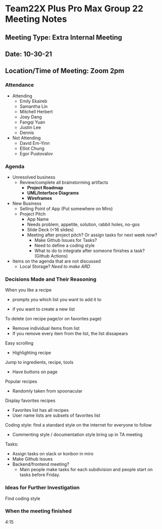 # Team22X Plus Pro Max Group 22 Meeting Notes

## Meeting Type: Extra Internal Meeting

## Date: 10-30-21

## Location/Time of Meeting: Zoom 2pm

### Attendance

- Attending
  - Emily Ekaireb
  - Samantha Lin
  - Mitchell Herbert
  - Joey Dang
  - Fangqi Yuan
  - Justin Lee
  - Dennis
- Not Attending
  - David Em-Yinn
  - Elliot Chung
  - Egor Pustovalov

### Agenda

- Unresolved business
  - Review/complete all brainstorming artifacts
    - **Project Roadmap**
    - **UML/Interface Diagrams**
    - **Wireframes**
- New Business
  - Selling Point of App (Put somewhere on Miro)
  - Project Pitch
    - App Name
    - Needs problem, appetite, solution, rabbit holes, no-gos
    - Slide Deck (<16 slides)
    - Meeting after project pitch? Or assign tasks for next week now?
      - Make Github Issues for Tasks?
      - Need to define a coding style
      - What to do to integrate after someone finishes a task? (Github Actions)
- Items on the agenda that are not discussed
  - Local Storage? _Need to make ARD_

### Decisions Made and Their Reasoning

When you like a recipe

- prompts you which list you want to add it to

- if you want to create a new list

To delete (on recipe page/or on favorites page)

- Remove individual items from list
- If you remove every item from the list, the list dissapears

Easy scrolling

- Highlighting recipe

Jump to ingredients, recipe, tools

- Have buttons on page

Popular recipes

- Randomly taken from spoonacular

Display favorites recipes

- Favorites list has all recipes
- User name lists are subsets of favorites list

Coding style: find a standard style on the internet for everyone to follow

- Commenting style / documentation style bring up in TA meeting

Tasks:

- Assign tasks on slack or konbon in miro
- Make Github Issues
- Backend/frontend meeting?
  - Main people make tasks for each subdivision and people start on tasks before Friday.

### Ideas for Further Investigation

Find coding style

### When the meeting finished

4:15
